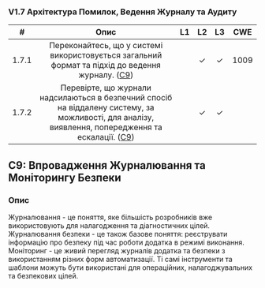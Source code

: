 ### V1.7 Архітектура Помилок, Ведення Журналу та Аудиту
| # | Опис | L1 | L2 | L3 | CWE |
|:-:|:----:|:--:|:--:|:--:|:---:|
| 1.7.1 | Переконайтесь, що у системі використовується загальний формат та підхід до ведення журналу. ([C9](https://owasp.org/www-project-proactive-controls/#div-numbering)) | | ✓ | ✓ | 1009 |
| 1.7.2 | Перевірте, що журнали надсилаються в безпечний спосіб на віддалену систему, за можливості, для аналізу, виявлення, попередження та ескалації. ([C9](https://owasp.org/www-project-proactive-controls/#div-numbering)) | | ✓ | ✓ | |

## C9: Впровадження Журналювання та Моніторингу Безпеки

### Опис
Журналювання - це поняття, яке більшість розробників вже використовують для налагодження та діагностичних цілей. Журналювання безпеки - це також базове поняття: реєструвати інформацію про безпеку під час роботи додатка в режимі виконання. Моніторинг - це живий перегляд журналів додатка та безпеки з використанням різних форм автоматизації. Ті самі інструменти та шаблони можуть бути використані для операційних, налагоджувальних та безпекових цілей.
